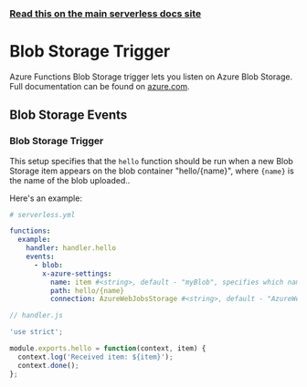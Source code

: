 <!--
title: Serverless Framework - Azure Functions Events - Blob Storage
menuText: Blob Storage
menuOrder: 6
description: Setting up Blob Storage Events with Azure Functions via the Serverless Framework
layout: Doc
-->

<!-- DOCS-SITE-LINK:START automatically generated  -->

### [Read this on the main serverless docs site](https://www.serverless.com/framework/docs/providers/azure/events/blobstorage)

<!-- DOCS-SITE-LINK:END -->

# Blob Storage Trigger

Azure Functions Blob Storage trigger lets you listen on Azure Blob Storage. Full
documentation can be found on
[azure.com](https://docs.microsoft.com/en-us/azure/azure-functions/functions-bindings-storage-blob).

## Blob Storage Events

### Blob Storage Trigger

This setup specifies that the `hello` function should be run when a new Blob
Storage item appears on the blob container "hello/{name}", where `{name}` is the
name of the blob uploaded..

Here's an example:

```yml
# serverless.yml

functions:
  example:
    handler: handler.hello
    events:
      - blob:
        x-azure-settings:
          name: item #<string>, default - "myBlob", specifies which name it's available on `context.bindings`
          path: hello/{name}
          connection: AzureWebJobsStorage #<string>, default - "AzureWebJobsStorage", App Setting/environment variable which contains Storage Account Connection String
```

```javascript
// handler.js

'use strict';

module.exports.hello = function(context, item) {
  context.log('Received item: ${item}');
  context.done();
};
```
